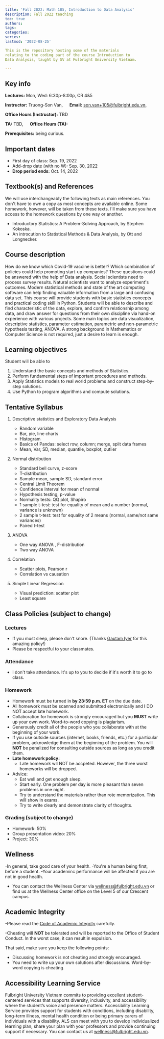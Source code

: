 ```yaml
---
title: 'Fall 2022: Math 105, Introduction to Data Analysis'
description: Fall 2022 teaching
toc: true
authors:
tags:
categories:
series:
lastmod: '2022-08-25'

This is the repository hosting some of the materials
relating to the coding part of the course Introduction to
Data Analysis, taught by SV at Fulbright University Vietnam.

---
```

## Key info

**Lectures:**  Mon, Wed: 6:30p-8:00p, CR 4&5

**Instructor:** Truong-Son Van, &emsp; **Email:** son.van+105@fulbright.edu.vn, &emsp; 

**Office Hours (Instructor):** TBD 

**TA:** TBD, &emsp; **Office Hours (TA):**

**Prerequisites:** being curious.

## Important dates
- First day of class: Sep. 19, 2022 
- Add-drop date (with no W): Sep. 30, 2022 
- **Drop period ends:** Oct. 14, 2022


## Textbook(s) and References 
We will use interchangeably the following texts as main references. 
You don't have to own a copy as most concepts are available online. 
Some homework, however, will be taken from these texts. I'll make
sure you have access to the homework questions by one way or another.
- Introductory Statistics: A Problem-Solving Approach, by Stephen Kokoska.
- An introcution to Statistical Methods & Data Analysis, by Ott and Longnecker.

## Course description
How do we know which Covid-19 vaccine is better? Which combination of policies could help promoting start-up companies? These questions could be answered with the help of Data analysis. Social scientists need to process survey results. Natural scientists want to analyze experiment's outcomes. Modern statistical methods and state of the art computing software can help finding valuable information from a large and confusing data set. This course will provide students with basic statistics concepts and practical coding skill in Python. Students will be able to describe and find characteristic of the data, explore, and confirm relationship among data, and draw answer for questions from their own discipline via hand-on experience with various projects. Some main topics are data visualization, descriptive statistics, parameter estimation, parametric and non-parametric hypothesis testing, ANOVA. A strong background in Mathematics or Computer Science is not required, just a desire to learn is enough.


## Learning objectives
Student will be able to
1. Understand the basic concepts and methods of Statistics.
2. Perform fundamental steps of important procedures and methods. 
3. Apply Statistics models to real world problems and construct step-by-step solutions.
4. Use Python to program algorithms and compute solutions.

## Tentative Syllabus
1.	Descriptive statistics and Exploratory Data Analysis
    -	Random variable
    -	Bar, pie, line charts
    -	Histogram
    -	Basics of Pandas: select row, column; merge, split data frames
    -	Mean, Var, SD, median, quantile, boxplot, outlier

2.	Normal distribution
    -	Standard bell curve, z-score
    -	T-distribution
    -	Sample mean, sample SD, standard error
    -	Central Limit Theorem
    -	Confidence Interval for mean of normal
    -	Hypothesis testing, p-value
    -	Normality tests: QQ plot, Shapiro
    -	1 sample t-test: test for equality of mean and a number (normal,  variance is unknown)
    -	2 sample t-test: test for equality of 2 means (normal, same/not same variances)
    -	Paired t-test

3.	ANOVA
    -	One way ANOVA , F-distribution
    -	Two way ANOVA

4.	Correlation
    -	Scatter plots, Pearson r
    -	Correlation vs causation 

5.	Simple Linear Regression
    -	Visual prediction: scatter plot
    -	Least square 



## Class Policies (subject to change)
### Lectures
- If you must sleep, please don't snore. (Thanks [Gautam Iyer](https://www.math.cmu.edu/~gautam/) for this amazing policy!)
- Please be respectful to your classmates.

### Attendance
- I don't take attendance. It's up to you to decide if it's worth it to go to
class.

### Homework
- Homework must be turned in **by 23:59 p.m. ET** on the due date. 
- All homework must be scanned and submitted electronically and I DO NOT accept late homework.
- Collaboration for homework is strongly encouraged but you **MUST** write up your own work. Word-to-word copying is plagiarism.
- Generously credit all of the people who you collaborate with at the beginning of your work.
- If you use outside sources (internet, books, friends, etc.) for a particular problem, acknowledge them at the beginning of the problem.
You will **NOT** be penalized for consulting outside sources as long as you credit them.
- **Late homework policy:** 
    - Late homework wll NOT be accpeted. However, the three worst homeworks will be dropped.
- Advice:
    - Eat well and get enough sleep.
    - Start early. One problem per day is more pleasant than seven problems in one night.
    - Try to understand the materials rather than rote memorization. This will show in exams.
    - Try to write clearly and demonstrate clarity of thoughts.


### Grading (subject to change)
- Homework: 50%
- Group presentation video: 20%
- Project: 30% 

## Wellness
-In general, take good care of your health. 
-You're a human being first, before a student.
-Your academinc performance will be affected if you are not in good health.
- You can contact the Wellness Center via [wellness@fulbright.edu.vn](mailto:wellness@fulbright.edu.vn) or find us at the Wellness Center office on the Level 5 of our Crescent campus.


## Academic Integrity
-Please read the [Code of Academic Integrity](https://onestop.fulbright.edu.vn/s/article/Violations-of-The-Code-of-Academic-Integrity) carefully.

-Cheating will **NOT** be tolerated and will be reported to the Office of Student Conduct. In the worst case, it can result in expulsion.

That said, make sure you keep the following points:
- Discussing homework is not cheating and strongly encouraged.
- You need to write up your own solutions after discussions. Word-by-word copying is cheating.

## Accessibility Learning Service
Fulbright University Vietnam commits to providing excellent student-centered services that supports diversity, inclusivity, and accessibility where the student’s voice and presence matters. Accessibility Learning Service provides support for students with conditions, including disability, long-term illness, mental health condition or being primary carers of individuals with a disability. ALS can meet with you to develop individualized learning plan, share your plan with your professors and provide continuing support if necessary. You can contact us at [wellness@fulbright.edu.vn](mailto:wellness@fulbright.edu.vn).

